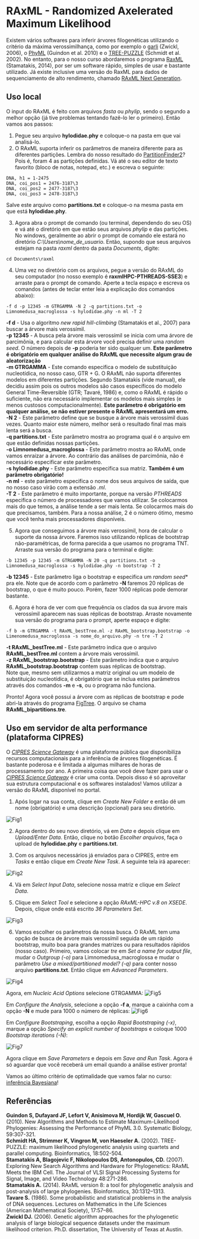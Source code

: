 # RAxML - Randomized Axelerated Maximum Likelihood

Existem vários softwares para inferir árvores filogenéticas utilizando o critério da máxima verossimilhança, como por exemplo o [garli](https://code.google.com/archive/p/garli/downloads) (Zwickl, 2006), o [PhyML](http://www.atgc-montpellier.fr/phyml/) (Guindon et al. 2010) e o [TREE-PUZZLE](http://www.tree-puzzle.de/) (Schmidt et al. 2002). No entanto, para o nosso curso abordaremos o programa [RaxML](https://github.com/stamatak/standard-RAxML) (Stamatakis, 2014), por ser um software rápido, simples de usar e bastante utilizado. Já existe inclusive uma versão do RaxML para dados de sequenciamento de alto rendimento, chamado [RAxML Next Generation](https://github.com/amkozlov/raxml-ng).

## Uso local

O input do RAxML é feito com arquivos *fasta* ou *phylip*, sendo o segundo a melhor opção (já tive problemas tentando fazê-lo ler o primeiro). Então vamos aos passos:

1) Pegue seu arquivo **hylodidae.phy** e coloque-o na pasta em que vai analisá-lo. 
2) O RAxML suporta inferir os parâmetros de maneira diferente para as diferentes partições. Lembra do nosso resultado do [PartitionFinder2](https://pedrotaucce.github.io/filogenia/selecaodemodelos)? Pois é, foram 4 as partições definidas. Vá até o seu editor de texto favorito (bloco de notas, notepad, etc.) e escreva o seguinte:
```
DNA, h1 = 1-2475
DNA, coi_pos1 = 2476-3187\3
DNA, coi_pos2 = 2477-3187\3
DNA, coi_pos3 = 2478-3187\3
```
Salve este arquivo como **partitions.txt** e coloque-o na mesma pasta em que está **hylodidae.phy**.

3) Agora abra o prompt de comando (ou terminal, dependendo do seu OS) e vá até o diretório em que estão seus arquivos *phylip* e das partições. No windows, geralmente ao abrir o prompt de comando ele estará no diretório *C:\Users\nome_de_usuario*. Então, supondo que seus arquivos estejam na pasta *raxml* dentro da pasta *Documents*, digite:
```
cd Documents\raxml
```
4) Uma vez no diretório com os arquivos, pegue a versão do RAxML do seu computador (no nosso exemplo é **raxmlHPC-PTHREADS-SSE3**) e arraste para o prompt de comando. Aperte a tecla espaço e escreva os comandos (antes de teclar enter leia a explicação dos comandos abaixo):
```
-f d -p 12345 -m GTRGAMMA -N 2 -q partitions.txt -o Limnomedusa_macroglossa -s hylodidae.phy -n ml -T 2
```
**-f d** - Usa o algoritmo *new rapid hill-climbing* (Stamatakis et al., 2007) para buscar a árvore mais verossímil.<br>
**-p 12345** - A busca pela árvore mais verossímil se inicia com uma árvore de parcimônia, e para calcular esta árvore você precisa definir uma *random seed*. O número depois de **-p** poderia ter sido qualquer um. **Este parâmetro é obrigatório em qualquer análise do RAxML que necessite algum grau de aleatorização**<br>
**-m GTRGAMMA** - Este comando especifica o modelo de substituição nucleotídica, no nosso caso, GTR + G. O RAxML não suporta diferentes modelos em diferentes partições. Segundo Stamatakis (vide manual), ele decidiu assim pois os outros modelos são casos específicos do modelo General Time-Reversible (GTR; Tavaré, 1986) e, como o RAxML é rápido o suficiente, não era necessário implementar os modelos mais simples (e menos custosos computacionalmente). **Este parâmetro é obrigatório em qualquer análise, se não estiver presente o RAxML apresentará um erro.**<br>
**-N 2** - Este parâmetro define que se busque a árvore mais verossímil duas vezes. Quanto maior este número, melhor será o resultado final mas mais lenta será a busca.<br>
**-q partitions.txt** - Este parâmetro mostra ao programa qual é o arquivo em que estão definidas nossas partições. <br>
**-o Limnomedusa_macroglossa** - Este parâmetro mostra ao RAxML onde vamos enraizar a árvore. Ao contrário das análises de parcimônia, não é necessário especificar este parâmetro.<br>
**-s hylodidae.phy** - Este parâmetro especifica sua matriz. **Também é um parâmetro obrigatório!**<br>
**-n ml** - este parâmetro especifica o nome dos seus arquivos de saída, que no nosso caso virão com a extensão *.ml*.<br>
**-T 2** - Este parâmetro é muito importante, porque na versão *PTHREADS* especifica o número de processadores que vamos utilizar. Se colocarmos mais do que temos, a análise tende a ser mais lenta. Se colocarmos mais do que precisamos, também. Para a nossa análise, 2 é o número ótimo, mesmo que você tenha mais processadores disponíveis.<br>

5) Agora que conseguimos a árvore mais verossímil, hora de calcular o suporte da nossa árvore. Faremos isso utilizando réplicas de bootstrap não-paramétricas, de forma parecida a que usamos no programa TNT. Arraste sua versão do programa para o terminal e digite:
```
-b 12345 -p 12345 -m GTRGAMMA -N 20 -q partitions.txt -o Limnomedusa_macroglossa -s hylodidae.phy -n bootstrap -T 2
```
**-b 12345** - Este parâmetro liga o bootstrap e especifica um *random seed** pra ele. Note que de acordo com o parâmetro **-N** faremos 20 réplicas de bootstrap, o que é muito pouco. Porém, fazer 1000 réplicas pode demorar bastante.<br>

6) Agora é hora de ver com que frequência os clados da sua árvore mais verossímil aparecem nas suas réplicas de bootstrap. Arraste novamente sua versão do programa para o prompt, aperte espaço e digite:
```
-f b -m GTRGAMMA -t RAxML_bestTree.ml -z RAxML_bootstrap.bootstrap -o Limenomedusa_macroglossa -s nome_do_arquivo.phy -n tre -T 2
```
**-t RAxML_bestTree.ml** - Este parâmetro indica que o arquivo **RAxML_bestTree.ml** contem a árvore mais verossímil.<br>
**-z RAxML_bootstrap.bootstrap** - Este parâmetro indica que o arquivo **RAxML_bootstrap.bootstrap** contem suas réplicas de bootstrap.<br>
Note que, mesmo sem utilizarmos a matriz original ou um modelo de substituição nucleotídica, é obrigatório que se inclua estes parâmetros através dos comandos **-m** e **-s**, ou o programa não funciona.

Pronto! Agora você possui a árvore com as réplicas de bootstrap e pode abri-la através do programa [FigTree](https://github.com/rambaut/figtree/releases). O arquivo se chama **RAxML_bipartitions.tre**.

## Uso em servidor de alta performance (plataforma CIPRES)

O [*CIPRES Science Gateway*](http://www.phylo.org/) é uma plataforma pública que disponibiliza recursos computacionais para a inferência de árvores filogenéticas. É bastante poderosa e é limitada a algumas milhares de horas de processamento por ano. A primeira coisa que você deve fazer para usar o [*CIPRES Science Gateway*](http://www.phylo.org/) é criar uma conta. Depois disso é só aproveitar sua estrutura computacional e os softwares instalados! Vamos utilizar a versão do RAxML disponível no portal.

1) Após logar na sua conta, clique em *Create New Folder* e então dê um nome (obrigatório) e uma descrição (opcional) para seu diretório.

![Fig1](https://github.com/pedrotaucce/filogenia/blob/master/figures/fig_01_ml.png?raw=true)

2) Agora dentro do seu novo diretório, vá em *Data* e depois clique em *Upload/Enter Data*. Então, clique no botão *Escolher arquivos*, faça o upload de **hylodidae.phy** e **partitions.txt**.

3) Com os arquivos necessários já enviados para o CIPRES, entre em *Tasks* e então clique em *Create New Task*. A seguinte tela irá aparecer:

![Fig2](https://github.com/pedrotaucce/filogenia/blob/master/figures/fig_02_ml.png?raw=true)

4) Vá em *Select Input Data*, selecione nossa matriz e clique em *Select Data*.

5) Clique em *Select Tool* e selecione a opção *RAxML-HPC v.8 on XSEDE*. Depois, clique onde está escrito *36 Parameters Set*.

![Fig3](https://github.com/pedrotaucce/filogenia/blob/master/figures/fig_03_ml.png?raw=true)

6) Vamos escolher os parâmetros da nossa busca. O RAxML tem uma opção de busca de árvore mais verossímil seguida de um rápido bootstrap, muito boa para grandes matrizes ou para resultados rápidos (nosso caso). Primeiro, vamos colocar *tre* em *Set a name for output file*, mudar o *Outgroup (-o)* para Limnomedusa_macroglossa e mudar o parâmetro *Use a mixed/partitioned model? (-q)* para conter nosso arquivo **partitions.txt**. Então clique em *Advanced Parameters*.

![Fig4](https://github.com/pedrotaucce/filogenia/blob/master/figures/fig_04_ml.png?raw=true)

Agora, em *Nucleic Acid Options* selecione GTRGAMMA:
![Fig5](https://github.com/pedrotaucce/filogenia/blob/master/figures/fig_05_ml.png?raw=true)

Em *Configure the Analysis*, selecione a opção **-f a**, marque a caixinha com a opção **-N** e mude para 1000 o número de réplicas:
![Fig6](https://github.com/pedrotaucce/filogenia/blob/master/figures/fig_06_ml.png?raw=true)

Em *Configure Bootstraping*, escolha a opção *Rapid Bootstraping (-x)*, marque a opção *Specify an explicit number of bootstraps* e coloque 1000 *Bootstrap iterations (-N)*:

![Fig7](https://github.com/pedrotaucce/filogenia/blob/master/figures/fig_07_ml.png?raw=true)

Agora clique em *Save Parameters* e depois em *Save and Run Task*. Agora é só aguardar que você receberá um email quando a análise estiver pronta!

Vamos ao último critério de optimalidade que vamos falar no curso: [inferência Bayesiana](https://pedrotaucce.github.io/filogenia/bayesiana)!



## Referências

**Guindon S, Dufayard JF, Lefort V, Anisimova M, Hordijk W, Gascuel O.** (2010). New Algorithms and Methods to Estimate Maximum-Likelihood Phylogenies: Assessing the Performance of PhyML 3.0. Systematic Biology, 59:307-321.<br>
**Schmidt HA, Strimmer K, Vingron M, von Haeseler A.** (2002). TREE-PUZZLE: maximum likelihood phylogenetic analysis using quartets and parallel computing. Bioinformatics, 18:502-504.<br>
**Stamatakis A, Blagojevic F, Nikolopoulos DS, Antonopulos, CD.** (2007). Exploring New Search Algorithms and Hardware for Phylogenetics:
RAxML Meets the IBM Cell. The Journal of VLSI Signal Processing Systems for Signal, Image, and Video Technology 48:271-286.<br> 
**Stamatakis A.** (2014). RAxML version 8: a tool for phylogenetic analysis and post-analysis of large phylogenies. Bioinformatics, 30:1312–1313.<br>
**Tavare S.** (1986). Some probabilistic and statistical problems in the analysis of DNA sequences. Lectures on Mathematics in the Life Sciences (American Mathematical Society), 17:57–86.<br>
**Zwickl DJ.** (2006). Genetic algorithm approaches for the phylogenetic analysis of large biological sequence datasets under the maximum likelihood criterion. Ph.D. dissertation, The University of Texas at Austin.<br>
